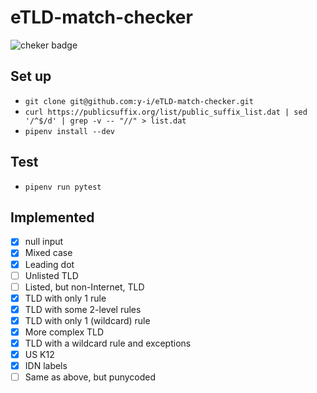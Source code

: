 # eTLD-match-checker

![cheker badge](https://github.com/y-i/eTLD-match-checker/actions/workflows/checker.yml/badge.svg)

## Set up

- `git clone git@github.com:y-i/eTLD-match-checker.git`
- `curl https://publicsuffix.org/list/public_suffix_list.dat | sed '/^$/d' | grep -v -- "//" > list.dat`
- `pipenv install --dev`

## Test
- `pipenv run pytest`

## Implemented
- [x] null input
- [x] Mixed case
- [x] Leading dot
- [ ] Unlisted TLD
- [ ] Listed, but non-Internet, TLD
- [x] TLD with only 1 rule
- [x] TLD with some 2-level rules
- [x] TLD with only 1 (wildcard) rule
- [x] More complex TLD
- [x] TLD with a wildcard rule and exceptions
- [x] US K12
- [x] IDN labels
- [ ] Same as above, but punycoded
